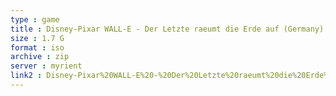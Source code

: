 ```yaml
---
type : game
title : Disney-Pixar WALL-E - Der Letzte raeumt die Erde auf (Germany)
size : 1.7 G
format : iso
archive : zip
server : myrient
link2 : Disney-Pixar%20WALL-E%20-%20Der%20Letzte%20raeumt%20die%20Erde%20auf%20%28Germany%29
---
```

